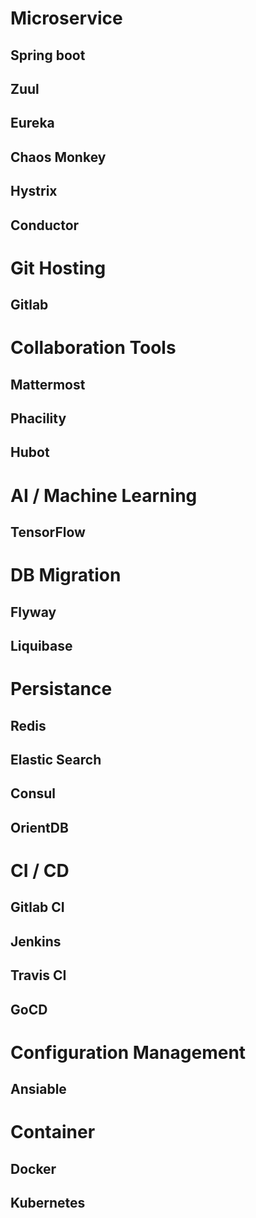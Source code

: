 # Microservice
## Spring boot
## Zuul
## Eureka
## Chaos Monkey
## Hystrix
## Conductor
# Git Hosting
## Gitlab
# Collaboration Tools
## Mattermost
## Phacility
## Hubot
# AI / Machine Learning
## TensorFlow
# DB Migration
## Flyway
## Liquibase
# Persistance
## Redis
## Elastic Search
## Consul
## OrientDB
# CI / CD
## Gitlab CI
## Jenkins
## Travis CI
## GoCD
# Configuration Management
## Ansiable
# Container
## Docker
## Kubernetes
